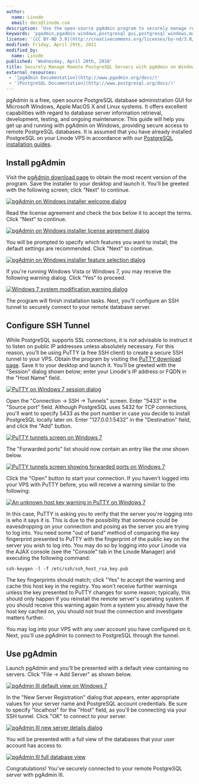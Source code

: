 ```yaml
---
author:
  name: Linode
  email: docs@linode.com
description: 'Use the open-source pgAdmin program to securely manage remote PostgreSQL databases from a Windows workstation.'
keywords: 'pgadmin,pgadmin windows,postgresql gui,postgresql windows,manage postgresql databases,ssh tunnel'
license: '[CC BY-ND 3.0](http://creativecommons.org/licenses/by-nd/3.0/us/)'
modified: Friday, April 29th, 2011
modified_by:
  name: Linode
published: 'Wednesday, April 28th, 2010'
title: Securely Manage Remote PostgreSQL Servers with pgAdmin on Windows
external_resources:
 - '[pgAdmin Documentation](http://www.pgadmin.org/docs/)'
 - '[PostgreSQL Documentation](http://www.postgresql.org/docs/)'
---
```


pgAdmin is a free, open source PostgreSQL database administration GUI for Microsoft Windows, Apple MacOS X and Linux systems. It offers excellent capabilities with regard to database server information retrieval, development, testing, and ongoing maintenance. This guide will help you get up and running with pgAdmin on Windows, providing secure access to remote PostgreSQL databases. It is assumed that you have already installed PostgreSQL on your Linode VPS in accordance with our [PostgreSQL installation guides](/docs/databases/postgresql/).

## Install pgAdmin

Visit the [pgAdmin download page](http://www.pgadmin.org/download/windows.php) to obtain the most recent version of the program. Save the installer to your desktop and launch it. You'll be greeted with the following screen; click "Next" to continue.

[![pgAdmin on Windows installer welcome dialog](/docs/assets/364-pgadmin-windows-install-1.png)](/docs/assets/364-pgadmin-windows-install-1.png)

Read the license agreement and check the box below it to accept the terms. Click "Next" to continue.

[![pgAdmin on Windows installer license agreement dialog](/docs/assets/365-pgadmin-windows-install-2.png)](/docs/assets/365-pgadmin-windows-install-2.png)

You will be prompted to specify which features you want to install; the default settings are recommended. Click "Next" to continue.

[![pgAdmin on Windows installer feature selection dialog](/docs/assets/366-pgadmin-windows-install-3.png)](/docs/assets/366-pgadmin-windows-install-3.png)

If you're running Windows Vista or Windows 7, you may receive the following warning dialog. Click "Yes" to proceed.

[![Windows 7 system modification warning dialog](/docs/assets/367-pgadmin-windows-install-4.png)](/docs/assets/367-pgadmin-windows-install-4.png)

The program will finish installation tasks. Next, you'll configure an SSH tunnel to securely connect to your remote database server.

## Configure SSH Tunnel 

While PostgreSQL supports SSL connections, it is not advisable to instruct it to listen on public IP addresses unless absolutely necessary. For this reason, you'll be using PuTTY (a free SSH client) to create a secure SSH tunnel to your VPS. Obtain the program by visiting the [PuTTY download page](http://www.chiark.greenend.org.uk/~sgtatham/putty/download.html). Save it to your desktop and launch it. You'll be greeted with the "Session" dialog shown below; enter your Linode's IP address or FQDN in the "Host Name" field.

[![PuTTY on Windows 7 session dialog](/docs/assets/368-putty-01-session.png)](/docs/assets/368-putty-01-session.png)

Open the "Connection -\> SSH -\> Tunnels" screen. Enter "5433" in the "Source port" field. Although PostgreSQL uses 5432 for TCP connections, you'll want to specify 5433 as the port number in case you decide to install PostgreSQL locally later on. Enter "127.0.0.1:5432" in the "Destination" field, and click the "Add" button.

[![PuTTY tunnels screen on Windows 7](/docs/assets/369-putty-03-postgresql-ssh-tunnel.png)](/docs/assets/369-putty-03-postgresql-ssh-tunnel.png)

The "Forwarded ports" list should now contain an entry like the one shown below.

[![PuTTY tunnels screen showing forwarded ports on Windows 7](/docs/assets/370-putty-04-postgresql-ssh-tunnel-open.png)](/docs/assets/370-putty-04-postgresql-ssh-tunnel-open.png)

Click the "Open" button to start your connection. If you haven't logged into your VPS with PuTTY before, you will receive a warning similar to the following:

[![An unknown host key warning in PuTTY on Windows 7](/docs/assets/371-putty-02-host-key-warning.png)](/docs/assets/371-putty-02-host-key-warning.png)

In this case, PuTTY is asking you to verify that the server you're logging into is who it says it is. This is due to the possibility that someone could be eavesdropping on your connection and posing as the server you are trying to log into. You need some "out of band" method of comparing the key fingerprint presented to PuTTY with the fingerprint of the public key on the server you wish to log into. You may do so by logging into your Linode via the AJAX console (see the "Console" tab in the Linode Manager) and executing the following command:

    ssh-keygen -l -f /etc/ssh/ssh_host_rsa_key.pub 

The key fingerprints should match; click "Yes" to accept the warning and cache this host key in the registry. You won't receive further warnings unless the key presented to PuTTY changes for some reason; typically, this should only happen if you reinstall the remote server's operating system. If you should receive this warning again from a system you already have the host key cached on, you should not trust the connection and investigate matters further.

You may log into your VPS with any user account you have configured on it. Next, you'll use pgAdmin to connect to PostgreSQL through the tunnel.

## Use pgAdmin

Launch pgAdmin and you'll be presented with a default view containing no servers. Click "File -\> Add Server" as shown below.

[![pgAdmin III default view on Windows 7](/docs/assets/372-pgadmin-windows-use-1-add-server.png)](/docs/assets/372-pgadmin-windows-use-1-add-server.png)

In the "New Server Registration" dialog that appears, enter appropriate values for your server name and PostgreSQL account credentials. Be sure to specify "localhost" for the "Host" field, as you'll be connecting via your SSH tunnel. Click "OK" to connect to your server.

[![pgAdmin III new server details dialog](/docs/assets/373-pgadmin-windows-use-2-new-server-details.png)](/docs/assets/373-pgadmin-windows-use-2-new-server-details.png)

You will be presented with a full view of the databases that your user account has access to.

[![pgAdmin III full database view](/docs/assets/374-pgadmin-windows-use-3-database-view.png)](/docs/assets/374-pgadmin-windows-use-3-database-view.png)

Congratulations! You've securely connected to your remote PostgreSQL server with pgAdmin III.
